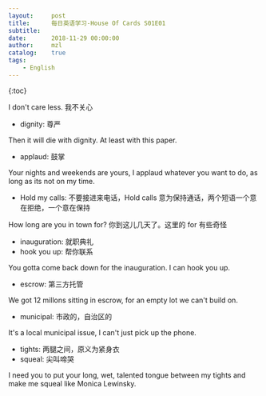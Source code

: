 ```yaml
---
layout:     post
title:      每日英语学习-House Of Cards S01E01
subtitle:   
date:       2018-11-29 00:00:00
author:     mzl
catalog:    true
tags:
    - English
---
```


{:toc}

I don't care less. 我不关心

* dignity: 尊严

Then it will die with dignity. At least with this paper.

* applaud: 鼓掌

Your nights and weekends are yours, I applaud whatever you want to do, as long as its not on my time.

* Hold my calls: 不要接进来电话，Hold calls 意为保持通话，两个短语一个意在拒绝，一个意在保持

How long are you in town for? 你到这儿几天了。这里的 for 有些奇怪

* inauguration: 就职典礼
* hook you up: 帮你联系

You gotta come back down for the inauguration. I can hook you up.

* escrow: 第三方托管

We got 12 millons sitting in escrow, for an empty lot we can't build on.

* municipal: 市政的，自治区的

It's a local municipal issue, I can't just pick up the phone.

* tights: 两腿之间，原义为紧身衣
* squeal: 尖叫啼哭

I need you to put your long, wet, talented tongue between my tights and make me squeal like Monica Lewinsky.
